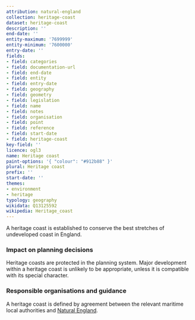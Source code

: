 ```yaml
---
attribution: natural-england
collection: heritage-coast
dataset: heritage-coast
description: ''
end-date: ''
entity-maximum: '7699999'
entity-minimum: '7600000'
entry-date: ''
fields:
- field: categories
- field: documentation-url
- field: end-date
- field: entity
- field: entry-date
- field: geography
- field: geometry
- field: legislation
- field: name
- field: notes
- field: organisation
- field: point
- field: reference
- field: start-date
- field: heritage-coast
key-field: ''
licence: ogl3
name: Heritage coast
paint-options: '{ "colour": "#912b88" }'
plural: Heritage coast
prefix: ''
start-date: ''
themes:
- environment
- heritage
typology: geography
wikidata: Q13125592
wikipedia: Heritage_coast
---
```


A heritage coast is established to conserve the best stretches of undeveloped coast in England. 

### Impact on planning decisions

Heritage coasts are protected in the planning system. Major development within a heritage coast is unlikely to be appropriate, unless it is compatible with its special character. 

### Responsible organisations and guidance

A heritage coast is defined by agreement between the relevant maritime local authorities and [Natural England](https://www.gov.uk/government/organisations/natural-england).
